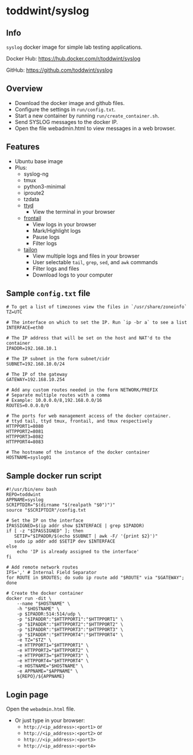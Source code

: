 # toddwint/syslog

## Info

`syslog` docker image for simple lab testing applications.

Docker Hub: <https://hub.docker.com/r/toddwint/syslog>

GitHub: <https://github.com/toddwint/syslog>


## Overview

- Download the docker image and github files.
- Configure the settings in `run/config.txt`.
- Start a new container by running `run/create_container.sh`.
- Send SYSLOG messages to the docker IP.
- Open the file webadmin.html to view messages in a web browser.


## Features

- Ubuntu base image
- Plus:
  - syslog-ng
  - tmux
  - python3-minimal
  - iproute2
  - tzdata
  - [ttyd](https://github.com/tsl0922/ttyd)
    - View the terminal in your browser
  - [frontail](https://github.com/mthenw/frontail)
    - View logs in your browser
    - Mark/Highlight logs
    - Pause logs
    - Filter logs
  - [tailon](https://github.com/gvalkov/tailon)
    - View multiple logs and files in your browser
    - User selectable `tail`, `grep`, `sed`, and `awk` commands
    - Filter logs and files
    - Download logs to your computer


## Sample `config.txt` file

```
# To get a list of timezones view the files in `/usr/share/zoneinfo`
TZ=UTC

# The interface on which to set the IP. Run `ip -br a` to see a list
INTERFACE=eth0

# The IP address that will be set on the host and NAT'd to the container
IPADDR=192.168.10.1

# The IP subnet in the form subnet/cidr
SUBNET=192.168.10.0/24

# The IP of the gateway
GATEWAY=192.168.10.254

# Add any custom routes needed in the form NETWORK/PREFIX
# Separate multiple routes with a comma
# Example: 10.0.0.0/8,192.168.0.0/16
ROUTES=0.0.0.0/0

# The ports for web management access of the docker container.
# ttyd tail, ttyd tmux, frontail, and tmux respectively
HTTPPORT1=8080
HTTPPORT2=8081
HTTPPORT3=8082
HTTPPORT4=8083

# The hostname of the instance of the docker container
HOSTNAME=syslog01
```


## Sample docker run script

```
#!/usr/bin/env bash
REPO=toddwint
APPNAME=syslog
SCRIPTDIR="$(dirname "$(realpath "$0")")"
source "$SCRIPTDIR"/config.txt

# Set the IP on the interface
IPASSIGNED=$(ip addr show $INTERFACE | grep $IPADDR)
if [ -z "$IPASSIGNED" ]; then
   SETIP="$IPADDR/$(echo $SUBNET | awk -F/ '{print $2}')" 
   sudo ip addr add $SETIP dev $INTERFACE
else
    echo 'IP is already assigned to the interface'
fi

# Add remote network routes
IFS=',' # Internal Field Separator
for ROUTE in $ROUTES; do sudo ip route add "$ROUTE" via "$GATEWAY"; done

# Create the docker container
docker run -dit \
    --name "$HOSTNAME" \
    -h "$HOSTNAME" \
    -p $IPADDR:514:514/udp \
    -p "$IPADDR":"$HTTPPORT1":"$HTTPPORT1" \
    -p "$IPADDR":"$HTTPPORT2":"$HTTPPORT2" \
    -p "$IPADDR":"$HTTPPORT3":"$HTTPPORT3" \
    -p "$IPADDR":"$HTTPPORT4":"$HTTPPORT4" \
    -e TZ="$TZ" \
    -e HTTPPORT1="$HTTPPORT1" \
    -e HTTPPORT2="$HTTPPORT2" \
    -e HTTPPORT3="$HTTPPORT3" \
    -e HTTPPORT4="$HTTPPORT4" \
    -e HOSTNAME="$HOSTNAME" \
    -e APPNAME="$APPNAME" \
    ${REPO}/${APPNAME}
```


## Login page

Open the `webadmin.html` file.

- Or just type in your browser: 
  - `http://<ip_address>:<port1>` or
  - `http://<ip_address>:<port2>` or
  - `http://<ip_address>:<port3>`
  - `http://<ip_address>:<port4>`

